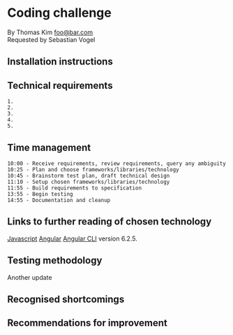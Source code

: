 # Coding challenge

By Thomas Kim foo@bar.com<br />
Requested by Sebastian Vogel

## Installation instructions


## Technical requirements

    1.
    2.
    3.
    4.
    5.

## Time management

    10:00 - Receive requirements, review requirements, query any ambiguity
    10:25 - Plan and choose frameworks/libraries/technology
    10:45 - Brainstorm test plan, draft technical design 
    11:10 - Setup chosen frameworks/libraries/technology
    11:55 - Build requirements to specification
    13:55 - Begin testing
    14:55 - Documentation and cleanup

## Links to further reading of chosen technology

[Javascript](https://developer.mozilla.org/bm/docs/Web/JavaScript)
[Angular](http://www.angular.io) 
[Angular CLI](https://github.com/angular/angular-cli) version 6.2.5.

## Testing methodology

Another update

## Recognised shortcomings

## Recommendations for improvement